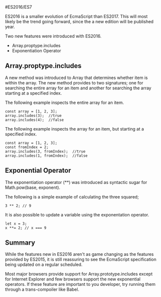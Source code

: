#ES2016/ES7

ES2016 is a smaller evolution of EcmaScript than ES2017. This will most likely be the trend going forward, since the a new edition will be published year.

Two new features were introduced with ES2016.
* Array.proptype.includes
* Exponentiation Operator

## Array.proptype.includes

A new method was introduced to Array that determines whether item is within the array. The new method provides to two signatures; one for searching the entire array for an item and another for searching the array starting at a specified index.


The following example inspects the entire array for an item.

````
const array = [1, 2, 3];
array.includes(3);  //true
array.includes(4);  //false
````


The following example inspects the array for an item, but starting at a specified index.

````
const array = [1, 2, 3];
const fromIndex = 2;
array.includes(3, fromIndex);  //true
array.includes(1, fromIndex);  //false
````

## Exponential Operator

The exponentiation operator (**) was introduced as syntactic sugar for Math.pow(base, exponent).

The following is a simple example of calculating the three squared;

````
3 ** 2; // 9
````

It is also possible to update a variable using the exponentation operator.

````
let x = 3;
x **= 2; // x === 9
````

## Summary

While the features new in ES2016 aren't as game changing as the features provided by ES2015, it is still reassuring to see the EcmaScript specification being updated on a regular scheduled.

Most major browsers provide support for Array.prototype.includes except for Internet Explorer and few browsers support the new exponential operators. If these feature are important to you developer, try running them through a trans-compoiler like Babel.

